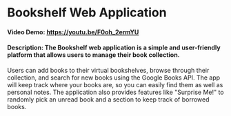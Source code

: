# Bookshelf Web Application
#### Video Demo:  <https://youtu.be/F0oh_2ermYU>
#### Description: The Bookshelf web application is a simple and user-friendly platform that allows users to manage their book collection. 

Users can add books to their virtual bookshelves, browse through their collection, and search for new books using the Google Books API. The app will keep track where your books are, so you can easily find them as well as personal notes. The application also provides features like "Surprise Me!" to randomly pick an unread book and a section to keep track of borrowed books.






